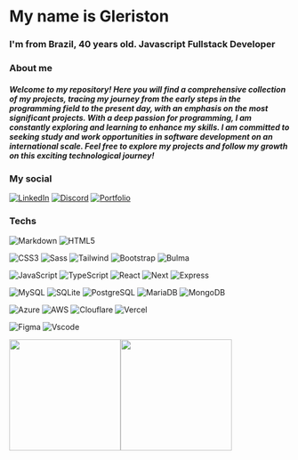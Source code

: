 # My name is Gleriston

### I'm from Brazil, 40 years old. Javascript Fullstack Developer

### About me

##### Welcome to my repository! Here you will find a comprehensive collection of my projects, tracing my journey from the early steps in the programming field to the present day, with an emphasis on the most significant projects. With a deep passion for programming, I am constantly exploring and learning to enhance my skills. I am committed to seeking study and work opportunities in software development on an international scale. Feel free to explore my projects and follow my growth on this exciting technological journey!

### My social

[![LinkedIn](https://img.shields.io/badge/LinkedIn-161B22?style=for-the-badge&logo=linkedin&logoColor=white)](https://www.linkedin.com/in/gleriston/)
[![Discord](https://img.shields.io/badge/Discord-161B22?style=for-the-badge&logo=discord&logoColor=white)](https://discord.com/channels/@gleristoncastro/)
[![Portfolio](https://img.shields.io/badge/Portfolio-161B22?style=for-the-badge&logo=todoist&logoColor=white)](https://gleristoncastro.com.br)

### Techs
![Markdown](https://img.shields.io/badge/Markdown-161B22?style=for-the-badge&logo=markdown)
![HTML5](https://img.shields.io/badge/HTML5-161B22?style=for-the-badge&logo=html5&logoColor=white)

![CSS3](https://img.shields.io/badge/CSS3-161B22?style=for-the-badge&logo=css3&logoColor=white)
![Sass](https://img.shields.io/badge/Sass-161B22?style=for-the-badge&logo=sass&logoColor=white)
![Tailwind](https://img.shields.io/badge/tailwindcss-161B22.svg?style=for-the-badge&logo=tailwind-css&logoColor=white)
![Bootstrap](https://img.shields.io/badge/-boostrap-161B22?style=for-the-badge&logo=bootstrap&logoColor=white)
![Bulma](https://img.shields.io/badge/bulma-161B22?style=for-the-badge&logo=bulma&logoColor=white)

![JavaScript](https://img.shields.io/badge/JavaScript-161B22?style=for-the-badge&logo=javascript&logoColor=white)
![TypeScript](https://img.shields.io/badge/TypeScript-161B22?style=for-the-badge&logo=typescript&logoColor=white)
![React](https://img.shields.io/badge/React-161B22?style=for-the-badge&logo=react&logoColor=white)
![Next](https://img.shields.io/badge/Next-161B22?style=for-the-badge&logo=next.js&logoColor=white)
![Express](https://img.shields.io/badge/express.js-161B22.svg?style=for-the-badge&logo=express&logoColor=white)

![MySQL](https://img.shields.io/badge/MySQL-161B22?style=for-the-badge&logo=mysql&logoColor=white)
![SQLite](https://img.shields.io/badge/SQLite-161B22?style=for-the-badge&logo=sqlite&logoColor=white)
![PostgreSQL](https://img.shields.io/badge/PostgreSQL-161B22?style=for-the-badge&logo=postgresql&logoColor=white)
![MariaDB](https://img.shields.io/badge/MariaDB-161B22?style=for-the-badge&logo=mariadb&logoColor=white)
![MongoDB](https://img.shields.io/badge/MongoDB-161B22.svg?style=for-the-badge&logo=mongodb&logoColor=white)

![Azure](https://img.shields.io/badge/Azure-161B22?style=for-the-badge&logo=microsoft%20azure&logoColor=blue&labelColor=FFFFFF&link=https%3A%2F%2Fimages.app.goo.gl%2FK7PN1jYJd57x4q7A8)
![AWS](https://img.shields.io/badge/AWS-161B22.svg?style=for-the-badge&logo=amazon-aws&logoColor=white)
![Clouflare](https://img.shields.io/badge/Cloudflare-161B22?style=for-the-badge&logo=Cloudflare&logoColor=white)
![Vercel](https://img.shields.io/badge/vercel-161B22.svg?style=for-the-badge&logo=vercel&logoColor=white)

![Figma](https://img.shields.io/badge/Figma-161B22?style=for-the-badge&logo=figma&logoColor=white)
![Vscode](https://img.shields.io/badge/Vscode-161B22?style=for-the-badge&logo=visual-studio-code&logoColor=white)


<div style="display:flex">
    <a href="#">
      <img height=200 align="center" src="https://github-readme-stats.vercel.app/api?username=GleristonCastro&theme=github_dark&show_icons=true&hide_border=true&bg_color=#0D1117" />
    </a>
    <a href="#">
      <img height=200 align="center" src="https://github-readme-stats.vercel.app/api/top-langs?username=GleristonCastro&layout=compact&langs_count=8&card_width=32&theme=dark&hide_border=true&bg_color=#0D1117" />
    </a>
</div>
